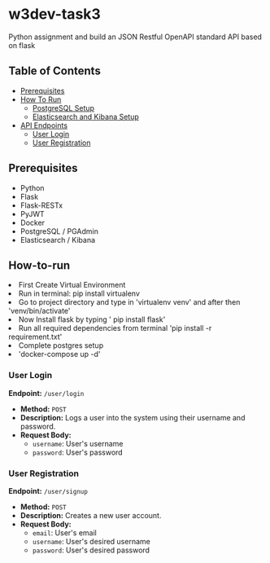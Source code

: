 # w3dev-task3
Python assignment and build an JSON Restful OpenAPI standard API based on flask

## Table of Contents

- [Prerequisites](#prerequisites)
- [How To Run](#How-to-run)
  - [PostgreSQL Setup](#postgresql-setup)
  - [Elasticsearch and Kibana Setup](#elasticsearch-and-kibana-setup)
- [API Endpoints](#api-endpoints)
  - [User Login](#user-login)
  - [User Registration](#user-registration)

## Prerequisites

- Python 
- Flask
- Flask-RESTx
- PyJWT
- Docker
- PostgreSQL / PGAdmin
- Elasticsearch / Kibana

## How-to-run

<li>First Create Virtual Environment</li>
<li>Run in terminal: pip install virtualenv</li>
<li>Go to project directory and type in 'virtualenv venv' and after then 'venv/bin/activate'</li>
<li>Now Install flask by typing ' pip install flask'</li>
<li>Run all required dependencies from terminal 'pip install -r requirement.txt'</li>
<li>Complete postgres setup</li>
<li>'docker-compose up -d'</li>


### User Login

**Endpoint:** `/user/login`

- **Method:** `POST`
- **Description:** Logs a user into the system using their username and password.
- **Request Body:**
  - `username`: User's username
  - `password`: User's password


### User Registration

**Endpoint:** `/user/signup`

- **Method:** `POST`
- **Description:** Creates a new user account.
- **Request Body:**
  - `email`: User's email
  - `username`: User's desired username
  - `password`: User's desired password


